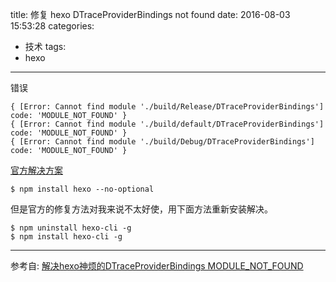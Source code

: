 title: 修复 hexo DTraceProviderBindings not found
date: 2016-08-03 15:53:28
categories:
  - 技术
tags:
  - hexo

---

错误

```
{ [Error: Cannot find module './build/Release/DTraceProviderBindings'] code: 'MODULE_NOT_FOUND' }
{ [Error: Cannot find module './build/default/DTraceProviderBindings'] code: 'MODULE_NOT_FOUND' }
{ [Error: Cannot find module './build/Debug/DTraceProviderBindings'] code: 'MODULE_NOT_FOUND' }
```

[官方解决方案](https://hexo.io/zh-cn/docs/troubleshooting.html#DTrace-错误-（Mac-OS-X）)

```
$ npm install hexo --no-optional
```

但是官方的修复方法对我来说不太好使，用下面方法重新安装解决。
	
```
$ npm uninstall hexo-cli -g
$ npm install hexo-cli -g
```
	
---
	
参考自:  [解决hexo神烦的DTraceProviderBindings MODULE_NOT_FOUND](http://kikoroc.com/2016/05/04/resolve-hexo-DTraceProviderBindings-MODULE-NOT-FOUND.html)


